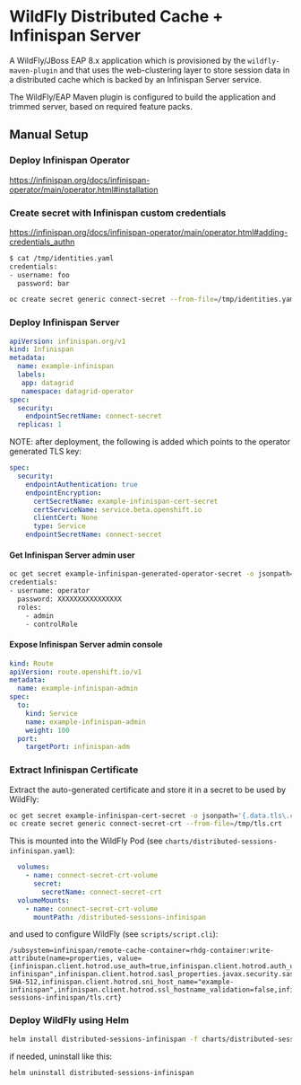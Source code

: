 # WildFly Distributed Cache + Infinispan Server

A WildFly/JBoss EAP 8.x application which is provisioned by the `wildfly-maven-plugin` and that uses the
web-clustering layer to store session data in a distributed cache which is backed by an Infinispan Server service.

The WildFly/EAP Maven plugin is configured to build the application and trimmed server, based on required feature packs.


## Manual Setup

### Deploy Infinispan Operator

https://infinispan.org/docs/infinispan-operator/main/operator.html#installation

### Create secret with Infinispan custom credentials

https://infinispan.org/docs/infinispan-operator/main/operator.html#adding-credentials_authn

```bash
$ cat /tmp/identities.yaml
credentials:
- username: foo
  password: bar

oc create secret generic connect-secret --from-file=/tmp/identities.yaml
```

### Deploy Infinispan Server

```yaml
apiVersion: infinispan.org/v1
kind: Infinispan
metadata:
  name: example-infinispan
  labels:
   app: datagrid
   namespace: datagrid-operator
spec:
  security:
    endpointSecretName: connect-secret
  replicas: 1
```

NOTE: after deployment, the following is added which points to the operator generated TLS key:

```yaml
spec:
  security:
    endpointAuthentication: true
    endpointEncryption:
      certSecretName: example-infinispan-cert-secret
      certServiceName: service.beta.openshift.io
      clientCert: None
      type: Service
    endpointSecretName: connect-secret
```

#### Get Infinispan Server admin user

```bash
oc get secret example-infinispan-generated-operator-secret -o jsonpath="{.data.identities\.yaml}" | base64 --decode
credentials:
- username: operator
  password: XXXXXXXXXXXXXXXX
  roles:
    - admin
    - controlRole
````

#### Expose Infinispan Server admin console

```yaml
kind: Route
apiVersion: route.openshift.io/v1
metadata:
  name: example-infinispan-admin
spec:
  to:
    kind: Service
    name: example-infinispan-admin
    weight: 100
  port:
    targetPort: infinispan-adm
```

### Extract Infinispan Certificate

Extract the auto-generated certificate and store it in a secret to be used by WildFly:
```bash
oc get secret example-infinispan-cert-secret -o jsonpath='{.data.tls\.crt}' | base64 --decode > /tmp/tls.crt
oc create secret generic connect-secret-crt --from-file=/tmp/tls.crt
```

This is mounted into the WildFly Pod (see `charts/distributed-sessions-infinispan.yaml`):

```yaml
  volumes:
    - name: connect-secret-crt-volume
      secret:
        secretName: connect-secret-crt
  volumeMounts:
    - name: connect-secret-crt-volume
      mountPath: /distributed-sessions-infinispan
```

and used to configure WildFly (see `scripts/script.cli`):

```
/subsystem=infinispan/remote-cache-container=rhdg-container:write-attribute(name=properties, value={infinispan.client.hotrod.use_auth=true,infinispan.client.hotrod.auth_username=foo,infinispan.client.hotrod.auth_password=bar,infinispan.client.hotrod.auth_server_name="example-infinispan",infinispan.client.hotrod.sasl_properties.javax.security.sasl.qop=auth,infinispan.client.hotrod.sasl_mechanism=SCRAM-SHA-512,infinispan.client.hotrod.sni_host_name="example-infinispan",infinispan.client.hotrod.ssl_hostname_validation=false,infinispan.client.hotrod.trust_store_filename=/distributed-sessions-infinispan/tls.crt}
```

### Deploy WildFly using Helm

```bash
helm install distributed-sessions-infinispan -f charts/distributed-sessions-infinispan.yaml wildfly/wildfly
```

if needed, uninstall like this:
```bash
helm uninstall distributed-sessions-infinispan
```
